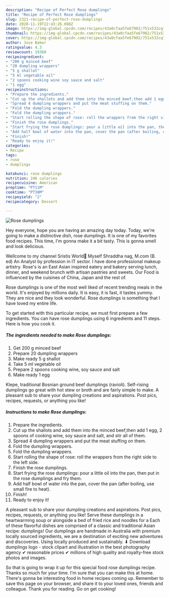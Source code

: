 ```yaml
---
description: "Recipe of Perfect Rose dumplings"
title: "Recipe of Perfect Rose dumplings"
slug: 2321-recipe-of-perfect-rose-dumplings
date: 2020-11-19T22:43:26.698Z
image: https://img-global.cpcdn.com/recipes/43a0cfaa5fe67902/751x532cq70/rose-dumplings-recipe-main-photo.jpg
thumbnail: https://img-global.cpcdn.com/recipes/43a0cfaa5fe67902/751x532cq70/rose-dumplings-recipe-main-photo.jpg
cover: https://img-global.cpcdn.com/recipes/43a0cfaa5fe67902/751x532cq70/rose-dumplings-recipe-main-photo.jpg
author: Jose Baker
ratingvalue: 4.3
reviewcount: 19360
recipeingredient:
- "200 g minced beef"
- "20 dumpling wrappers"
- "5 g shallot"
- "5 ml vegetable oil"
- "2 spoons cooking wine soy sauce and salt"
- "1 egg"
recipeinstructions:
- "Prepare the ingredients."
- "Cut up the shallots and add them into the minced beef,then add 1 egg, 2 spoons of cooking wine, soy sauce and salt, and stir all of them."
- "Spread 4 dumpling wrappers and put the meat stuffing on them."
- "Fold the dumpling wrappers."
- "Fold the dumpling wrappers."
- "Start rolling the shape of rose: roll the wrappers from the right side to the left side."
- "Finish the rose dumplings."
- "Start frying the rose dumplings: pour a little oil into the pan, then put in the rose dumplings and fry them."
- "Add half bowl of water into the pan, cover the pan (after boiling, use small fire to heat)."
- "Finish!"
- "Ready to enjoy it!"
categories:
- Recipe
tags:
- rose
- dumplings

katakunci: rose dumplings 
nutrition: 246 calories
recipecuisine: American
preptime: "PT11M"
cooktime: "PT38M"
recipeyield: "2"
recipecategory: Dessert

---
```



![Rose dumplings](https://img-global.cpcdn.com/recipes/43a0cfaa5fe67902/751x532cq70/rose-dumplings-recipe-main-photo.jpg)

Hey everyone, hope you are having an amazing day today. Today, we're going to make a distinctive dish, rose dumplings. It is one of my favorites food recipes. This time, I'm gonna make it a bit tasty. This is gonna smell and look delicious.

Wellcome to my channel Sristis World🙏 Myself Shraddha nag, M.com (B. ed) An Analyst by profession in IT sector. I have done professional makeup artistry. Rose&#39;s is an East Asian inspired eatery and bakery serving lunch, dinner, and weekend brunch with artisan pastries and sweets. Our Food is influenced by the cuisines of China, Japan and the rest of.

Rose dumplings is one of the most well liked of recent trending meals in the world. It's enjoyed by millions daily. It is easy, it is fast, it tastes yummy. They are nice and they look wonderful. Rose dumplings is something that I have loved my entire life.


To get started with this particular recipe, we must first prepare a few ingredients. You can have rose dumplings using 6 ingredients and 11 steps. Here is how you cook it.

<!--inarticleads1-->

##### The ingredients needed to make Rose dumplings:

1. Get 200 g minced beef
1. Prepare 20 dumpling wrappers
1. Make ready 5 g shallot
1. Take 5 ml vegetable oil
1. Prepare 2 spoons cooking wine, soy sauce and salt
1. Make ready 1 egg


Klepe, traditional Bosnian ground beef dumplings (ravioli). Self-rising dumplings go great with hot stew or broth and are fairly simple to make. A pleasant sub to share your dumpling creations and aspirations. Post pics, recipes, requests, or anything you like! 

<!--inarticleads2-->

##### Instructions to make Rose dumplings:

1. Prepare the ingredients.
1. Cut up the shallots and add them into the minced beef,then add 1 egg, 2 spoons of cooking wine, soy sauce and salt, and stir all of them.
1. Spread 4 dumpling wrappers and put the meat stuffing on them.
1. Fold the dumpling wrappers.
1. Fold the dumpling wrappers.
1. Start rolling the shape of rose: roll the wrappers from the right side to the left side.
1. Finish the rose dumplings.
1. Start frying the rose dumplings: pour a little oil into the pan, then put in the rose dumplings and fry them.
1. Add half bowl of water into the pan, cover the pan (after boiling, use small fire to heat).
1. Finish!
1. Ready to enjoy it!


A pleasant sub to share your dumpling creations and aspirations. Post pics, recipes, requests, or anything you like! Serve these dumplings in a heartwarming soup or alongside a bed of fried rice and noodles for a Each of these flavorful dishes are comprised of a classic and traditional Asian recipe: dumplings! Our dumplings are handmade in Australia with premium locally sourced ingredients, we are a destination of exciting new adventures and discoveries. Using locally produced and sustainably. ⬇ Download dumplings logo - stock clipart and illustration in the best photography agency ✔ reasonable prices ✔ millions of high quality and royalty-free stock photos and images. 

So that is going to wrap it up for this special food rose dumplings recipe. Thanks so much for your time. I'm sure that you can make this at home. There's gonna be interesting food in home recipes coming up. Remember to save this page on your browser, and share it to your loved ones, friends and colleague. Thank you for reading. Go on get cooking!
